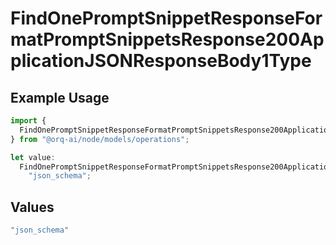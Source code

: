 # FindOnePromptSnippetResponseFormatPromptSnippetsResponse200ApplicationJSONResponseBody1Type

## Example Usage

```typescript
import {
  FindOnePromptSnippetResponseFormatPromptSnippetsResponse200ApplicationJSONResponseBody1Type,
} from "@orq-ai/node/models/operations";

let value:
  FindOnePromptSnippetResponseFormatPromptSnippetsResponse200ApplicationJSONResponseBody1Type =
    "json_schema";
```

## Values

```typescript
"json_schema"
```